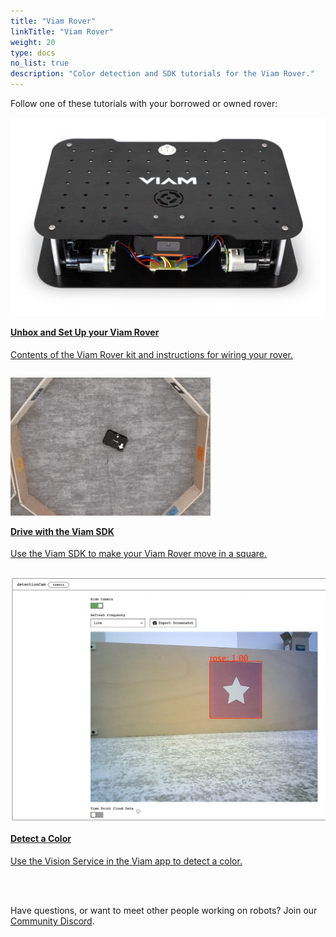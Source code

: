 ```yaml
---
title: "Viam Rover"
linkTitle: "Viam Rover"
weight: 20
type: docs
no_list: true
description: "Color detection and SDK tutorials for the Viam Rover."
---
```


<div>
<p>Follow one of these tutorials with your borrowed or owned rover:</p>
</div>

<div class="container text-center">
  <div class="row">
    <div class="col hover-card">
      <a href="../../try-viam/rover-resources/rover-tutorial/">
        <img
          src="../../try-viam/rover-resources/img/viam-rover/rover-front.jpg"
          alt="A Viam Rover."
        />
        <h4 style="text-align: left; margin-left: 0px; margin-top: 1em">
          Unbox and Set Up your Viam Rover
        </h4>
        <p style="text-align: left">
          Contents of the Viam Rover kit and instructions for wiring your rover.
        </p>
      </a>
    </div>
    <div class="col hover-card">
      <a href="../../tutorials/viam-rover/try-viam-sdk">
        <img
          src="../../tutorials/img/try-viam-sdk/image1.gif"
          alt="Overhead view of the Viam rover showing it as it drives in a square."
          style="margin-top: 1em;" />
        <h4 style="text-align: left; margin-left: 0px; margin-top: 1em">
          Drive with the Viam SDK
        </h4>
        <p style="text-align: left">
          Use the Viam SDK to make your Viam Rover move in a square.
        </p>
      </a>
    </div>
    <div class="col hover-card">
      <a href="../../tutorials/viam-rover/try-viam-color-detection">
        <img
          src="../img/try-viam-color-detection/detectioncam-comp-stream.png"
          alt="detectionCam stream displaying a color detection."
          style="margin-top: 1em;" />
        <h4 style="text-align: left; margin-left: 0px; margin-top: 1em">
          Detect a Color
        </h4>
        <p style="text-align: left">
          Use the Vision Service in the Viam app to detect a color.
        </p>
      </a>
    </div>
  </div>
</div>

<br>
<br>
<p>Have questions, or want to meet other people working on robots? Join our <a href="https://discord.gg/viam">Community Discord</a>.</p>
